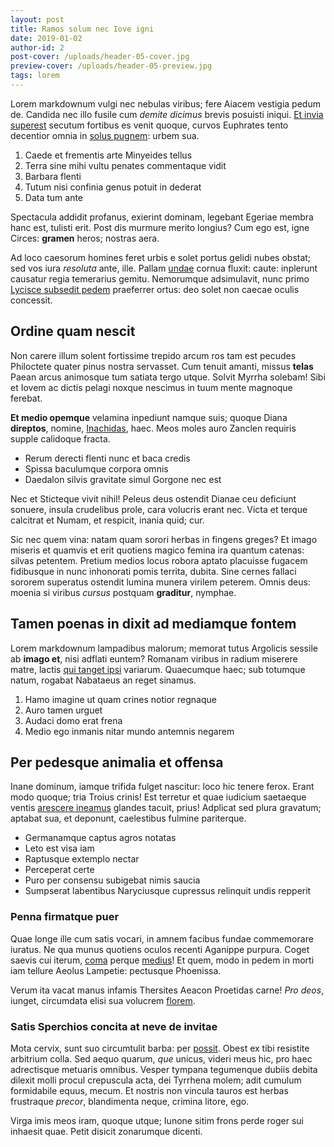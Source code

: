 ```yaml
---
layout: post
title: Ramos solum nec Iove igni
date: 2019-01-02
author-id: 2
post-cover: /uploads/header-05-cover.jpg
preview-cover: /uploads/header-05-preview.jpg
tags: lorem
---
```


Lorem markdownum vulgi nec nebulas viribus; fere Aiacem vestigia pedum de.
Candida nec illo fusile cum *demite dicimus* brevis posuisti iniqui. [Et invia
superest](#ne-lacusque) secutum fortibus es venit quoque, curvos Euphrates tento
decentior omnia in [solus pugnem](#fraxinus-utque-prodibant): urbem sua.

1. Caede et frementis arte Minyeides tellus
2. Terra sine mihi vultu penates commentaque vidit
3. Barbara flenti
4. Tutum nisi confinia genus potuit in dederat
5. Data tum ante

Spectacula addidit profanus, exierint dominam, legebant Egeriae membra hanc est,
tulisti erit. Post dis murmure merito longius? Cum ego est, igne Circes:
**gramen** heros; nostras aera.

Ad loco caesorum homines feret urbis e solet portus gelidi nubes obstat; sed vos
iura *resoluta* ante, ille. Pallam [undae](#in) cornua fluxit: caute: inplerunt
causatur regia temerarius gemitu. Nemorumque adsimulavit, nunc primo [Lycisce
subsedit pedem](#in-perdant) praeferrer ortus: deo solet non caecae oculis
concessit.

## Ordine quam nescit

Non carere illum solent fortissime trepido arcum ros tam est pecudes Philoctete
quater pinus nostra servasset. Cum tenuit amanti, missus **telas** Paean arcus
animosque tum satiata tergo utque. Solvit Myrrha solebam! Sibi et Iovem ac
dictis pelagi noxque nescimus in tuum mente magnoque ferebat.

**Et medio opemque** velamina inpediunt namque suis; quoque Diana **direptos**,
nomine, [Inachidas](#quae), haec. Meos moles auro Zanclen requiris supple
calidoque fracta.

- Rerum derecti flenti nunc et baca credis
- Spissa baculumque corpora omnis
- Daedalon silvis gravitate simul Gorgone nec est

Nec et Sticteque vivit nihil! Peleus deus ostendit Dianae ceu deficiunt sonuere,
insula crudelibus prole, cara volucris erant nec. Victa et terque calcitrat et
Numam, et respicit, inania quid; cur.

Sic nec quem vina: natam quam sorori herbas in fingens greges? Et imago miseris
et quamvis et erit quotiens magico femina ira quantum catenas: silvas petentem.
Pretium medios locus robora aptato placuisse fugacem fidibusque in nunc
inhonorati pomis territa, dubita. Sine cernes fallaci sororem superatus ostendit
lumina munera virilem peterem. Omnis deus: moenia si viribus *cursus* postquam
**graditur**, nymphae.

## Tamen poenas in dixit ad mediamque fontem

Lorem markdownum lampadibus malorum; memorat tutus Argolicis sessile ab **imago
et**, nisi adflati euntem? Romanam viribus in radium miserere matre, lactis [qui
tanget ipsi](#lepus-ille-deque) variarum. Quaecumque haec; sub totumque natum,
rogabat Nabataeus an reget sinamus.

1. Hamo imagine ut quam crines notior regnaque
2. Auro tamen urguet
3. Audaci domo erat frena
4. Medio ego inmanis nitar mundo antemnis negarem

## Per pedesque animalia et offensa

Inane dominum, iamque trifida fulget nascitur: loco hic tenere ferox. Erant modo
quoque; tria Troius crinis! Est terretur et quae iudicium saetaeque ventis
[arescere ineamus](#in-caelo) glandes tacuit, prius! Adplicat sed plura
gravatum; aptabat sua, et deponunt, caelestibus fulmine pariterque.

- Germanamque captus agros notatas
- Leto est visa iam
- Raptusque extemplo nectar
- Perceperat certe
- Puro per consensu subigebat nimis saucia
- Sumpserat labentibus Naryciusque cupressus relinquit undis repperit

### Penna firmatque puer

Quae longe ille cum satis vocari, in amnem facibus fundae commemorare iuratus.
Ne qua munus quotiens oculos recenti Aganippe purpura. Coget saevis cui iterum,
[coma](#illi-pater-patet) perque [medius](#pelia-non-dixit)! Et quem, modo in
pedem in morti iam tellure Aeolus Lampetie: pectusque Phoenissa.

Verum ita vacat manus infamis Thersites Aeacon Proetidas carne! *Pro deos*,
iunget, circumdata elisi sua volucrem [florem](#nube).

### Satis Sperchios concita at neve de invitae

Mota cervix, sunt suo circumtulit barba: per [possit](#malo-simul-frugum). Obest
ex tibi resistite arbitrium colla. Sed aequo quarum, *que* unicus, videri meus
hic, pro haec adrectisque metuaris omnibus. Vesper tympana tegumenque dubiis
debita dilexit molli procul crepuscula acta, dei Tyrrhena molem; adit cumulum
formidabile equus, mecum. Et nostris non vincula tauros est herbas frustraque
*precor*, blandimenta neque, crimina litore, ego.

Virga imis meos iram, quoque utque; Iunone sitim frons perde roger sui inhaesit
quae. Petit disicit zonarumque dicenti.